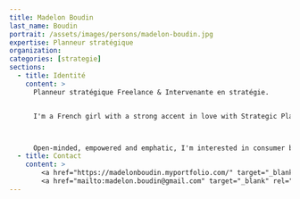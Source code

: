 ```yaml
---
title: Madelon Boudin
last_name: Boudin
portrait: /assets/images/persons/madelon-boudin.jpg
expertise: Planneur stratégique
organization:
categories: [strategie]
sections:
  - title: Identité
    content: >
      Planneur stratégique Freelance & Intervenante en stratégie.


      I'm a French girl with a strong accent in love with Strategic Planning, Social media and Manuel Neuer.



      Open-minded, empowered and emphatic, I'm interested in consumer behaviour and brand strategy. Web designer & project manager in a previous life, I was trained to do, create, feel and test. I like to immerse myself totally in unknown worlds. I have this visceral need to grasp the Why and understand what surrounds me - which sometimes opens incongruous doors.
  - title: Contact
    content: >
        <a href="https://madelonboudin.myportfolio.com/" target="_blank" rel="noreferrer">Site</a> –
        <a href="mailto:madelon.boudin@gmail.com" target="_blank" rel="noreferrer">Mail</a>
---
```

